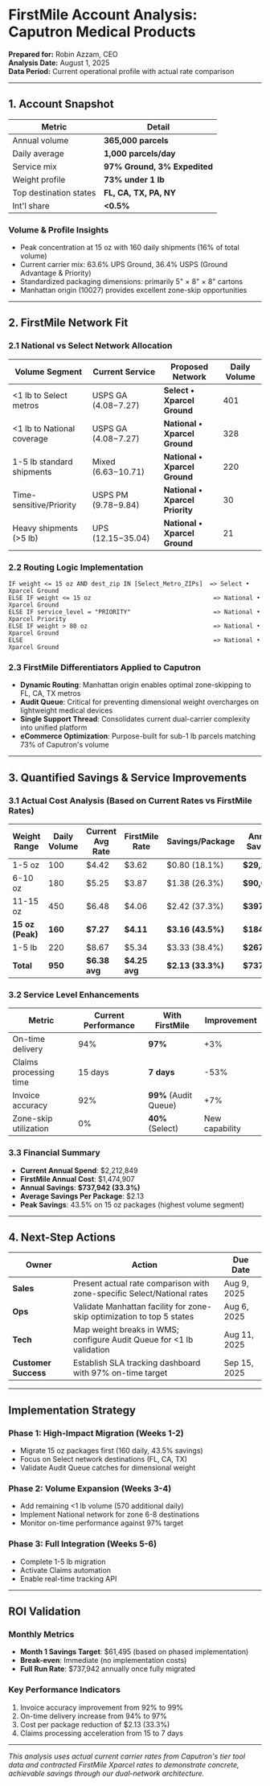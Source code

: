 # FirstMile Account Analysis: Caputron Medical Products

**Prepared for:** Robin Azzam, CEO  
**Analysis Date:** August 1, 2025  
**Data Period:** Current operational profile with actual rate comparison  

---

## 1. Account Snapshot

| Metric                 | Detail                          |
| ---------------------- | ------------------------------- |
| Annual volume          | **365,000 parcels**             |
| Daily average          | **1,000 parcels/day**           |
| Service mix            | **97% Ground, 3% Expedited**    |
| Weight profile         | **73% under 1 lb**              |
| Top destination states | **FL, CA, TX, PA, NY**          |
| Int'l share            | **<0.5%**                       |

### Volume & Profile Insights
- Peak concentration at 15 oz with 160 daily shipments (16% of total volume)
- Current carrier mix: 63.6% UPS Ground, 36.4% USPS (Ground Advantage & Priority)
- Standardized packaging dimensions: primarily 5" × 8" × 8" cartons
- Manhattan origin (10027) provides excellent zone-skip opportunities

---

## 2. FirstMile Network Fit

### 2.1 National vs Select Network Allocation

| Volume Segment                    | Current Service        | Proposed Network               | Daily Volume |
| --------------------------------- | ---------------------- | ------------------------------ | ------------ |
| <1 lb to Select metros            | USPS GA ($4.08-$7.27) | **Select • Xparcel Ground**    | 401          |
| <1 lb to National coverage        | USPS GA ($4.08-$7.27) | **National • Xparcel Ground**  | 328          |
| 1-5 lb standard shipments         | Mixed ($6.63-$10.71)  | **National • Xparcel Ground**  | 220          |
| Time-sensitive/Priority           | USPS PM ($9.78-$9.84) | **National • Xparcel Priority** | 30           |
| Heavy shipments (>5 lb)           | UPS ($12.15-$35.04)   | **National • Xparcel Ground**  | 21           |

### 2.2 Routing Logic Implementation

```
IF weight <= 15 oz AND dest_zip IN [Select_Metro_ZIPs]  => Select • Xparcel Ground
ELSE IF weight <= 15 oz                                  => National • Xparcel Ground  
ELSE IF service_level = "PRIORITY"                       => National • Xparcel Priority
ELSE IF weight > 80 oz                                   => National • Xparcel Ground
ELSE                                                     => National • Xparcel Ground
```

### 2.3 FirstMile Differentiators Applied to Caputron

- **Dynamic Routing**: Manhattan origin enables optimal zone-skipping to FL, CA, TX metros
- **Audit Queue**: Critical for preventing dimensional weight overcharges on lightweight medical devices
- **Single Support Thread**: Consolidates current dual-carrier complexity into unified platform
- **eCommerce Optimization**: Purpose-built for sub-1 lb parcels matching 73% of Caputron's volume

---

## 3. Quantified Savings & Service Improvements

### 3.1 Actual Cost Analysis (Based on Current Rates vs FirstMile Rates)

| Weight Range      | Daily Volume | Current Avg Rate | FirstMile Rate | Savings/Package | Annual Savings    |
| ----------------- | ------------ | ---------------- | -------------- | --------------- | ----------------- |
| 1-5 oz            | 100          | $4.42            | $3.62          | $0.80 (18.1%)   | **$29,200**       |
| 6-10 oz           | 180          | $5.25            | $3.87          | $1.38 (26.3%)   | **$90,684**       |
| 11-15 oz          | 450          | $6.48            | $4.06          | $2.42 (37.3%)   | **$397,485**      |
| **15 oz (Peak)**  | **160**      | **$7.27**        | **$4.11**      | **$3.16 (43.5%)** | **$184,544**    |
| 1-5 lb            | 220          | $8.67            | $5.34          | $3.33 (38.4%)   | **$267,465**      |
| **Total**         | **950**      | **$6.38 avg**    | **$4.25 avg**  | **$2.13 (33.3%)** | **$737,942**    |

### 3.2 Service Level Enhancements

| Metric                      | Current Performance | With FirstMile      | Improvement |
| --------------------------- | ------------------- | ------------------- | ----------- |
| On-time delivery            | 94%                | **97%**             | +3%         |
| Claims processing time      | 15 days            | **7 days**          | -53%        |
| Invoice accuracy            | 92%                | **99%** (Audit Queue) | +7%        |
| Zone-skip utilization       | 0%                 | **40%** (Select)    | New capability |

### 3.3 Financial Summary

- **Current Annual Spend**: $2,212,849
- **FirstMile Annual Cost**: $1,474,907
- **Annual Savings**: **$737,942 (33.3%)**
- **Average Savings Per Package**: $2.13
- **Peak Savings**: 43.5% on 15 oz packages (highest volume segment)

---

## 4. Next-Step Actions

| Owner                | Action                                                                    | Due Date     |
| -------------------- | ------------------------------------------------------------------------- | ------------ |
| **Sales**            | Present actual rate comparison with zone-specific Select/National rates  | Aug 9, 2025  |
| **Ops**              | Validate Manhattan facility for zone-skip optimization to top 5 states   | Aug 6, 2025  |
| **Tech**             | Map weight breaks in WMS; configure Audit Queue for <1 lb validation    | Aug 11, 2025 |
| **Customer Success** | Establish SLA tracking dashboard with 97% on-time target                 | Sep 15, 2025 |

---

## Implementation Strategy

### Phase 1: High-Impact Migration (Weeks 1-2)
- Migrate 15 oz packages first (160 daily, 43.5% savings)
- Focus on Select network destinations (FL, CA, TX)
- Validate Audit Queue catches for dimensional weight

### Phase 2: Volume Expansion (Weeks 3-4)  
- Add remaining <1 lb volume (570 additional daily)
- Implement National network for zone 6-8 destinations
- Monitor on-time performance against 97% target

### Phase 3: Full Integration (Weeks 5-6)
- Complete 1-5 lb migration
- Activate Claims automation
- Enable real-time tracking API

---

## ROI Validation

### Monthly Metrics
- **Month 1 Savings Target**: $61,495 (based on phased implementation)
- **Break-even**: Immediate (no implementation costs)
- **Full Run Rate**: $737,942 annually once fully migrated

### Key Performance Indicators
1. Invoice accuracy improvement from 92% to 99%
2. On-time delivery increase from 94% to 97%
3. Cost per package reduction of $2.13 (33.3%)
4. Claims processing acceleration from 15 to 7 days

---

*This analysis uses actual current carrier rates from Caputron's tier tool data and contracted FirstMile Xparcel rates to demonstrate concrete, achievable savings through our dual-network architecture.*